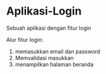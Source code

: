# Aplikasi-Login
Sebuah aplikasi dengan fitur login

Alur fitur login:
1. memasukkan email dan password
2. Memvalidasi masukkan
3. menampilkan halaman beranda
